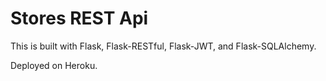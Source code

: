 #  Stores REST Api

This is built with Flask, Flask-RESTful, Flask-JWT, and Flask-SQLAlchemy.

Deployed on Heroku.